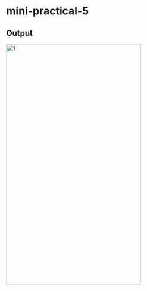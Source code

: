 # mini-practical-5

## Output
<img width="362" height="644" alt="1" src="https://github.com/user-attachments/assets/7ec1144a-7d91-40bc-94e0-55d8ccbbdca7" />
